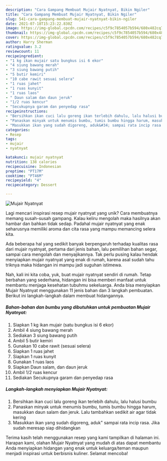 ```yaml
---
description: "Cara Gampang Membuat Mujair Nyatnyat, Bikin Ngiler"
title: "Cara Gampang Membuat Mujair Nyatnyat, Bikin Ngiler"
slug: 541-cara-gampang-membuat-mujair-nyatnyat-bikin-ngiler
date: 2021-07-18T15:23:22.830Z
image: https://img-global.cpcdn.com/recipes/c5f9c7854057b594/680x482cq70/mujair-nyatnyat-foto-resep-utama.jpg
thumbnail: https://img-global.cpcdn.com/recipes/c5f9c7854057b594/680x482cq70/mujair-nyatnyat-foto-resep-utama.jpg
cover: https://img-global.cpcdn.com/recipes/c5f9c7854057b594/680x482cq70/mujair-nyatnyat-foto-resep-utama.jpg
author: Harry Sherman
ratingvalue: 3.2
reviewcount: 11
recipeingredient:
- "1 kg ikan mujair satu bungkus isi 6 ekor"
- "4 siung bawang merah"
- "3 siung bawang putih"
- "5 butir kemiri"
- "10 cabe rawit sesuai selera"
- "1 ruas jahet"
- "1 ruas kunyit"
- "1 ruas laos"
- " Daun salam dan daun jeruk"
- "1/2 ruas kencur"
- "Secukupnya garam dan penyedap rasa"
recipeinstructions:
- "Bersihkan ikan cuci lalu goreng ikan terlebih dahulu, lalu halusi bumbu"
- "Panaskan minyak untuk menumis bumbu, tumis bumbu hingga harum, masukkan daun salam dan jeruk. Lalu tambahkan sedikit air agar tidak kering"
- "Masukkan ikan yang sudah digoreng, aduk&#34; sampai rata incip rasa. Jika sudah meresap siap dihidangkan"
categories:
- Resep
tags:
- mujair
- nyatnyat

katakunci: mujair nyatnyat 
nutrition: 138 calories
recipecuisine: Indonesian
preptime: "PT17M"
cooktime: "PT46M"
recipeyield: "4"
recipecategory: Dessert

---
```



![Mujair Nyatnyat](https://img-global.cpcdn.com/recipes/c5f9c7854057b594/680x482cq70/mujair-nyatnyat-foto-resep-utama.jpg)

Lagi mencari inspirasi resep mujair nyatnyat yang unik? Cara membuatnya memang susah-susah gampang. Kalau keliru mengolah maka hasilnya akan hambar dan bahkan tidak sedap. Padahal mujair nyatnyat yang enak seharusnya memiliki aroma dan cita rasa yang mampu memancing selera kita.

Ada beberapa hal yang sedikit banyak berpengaruh terhadap kualitas rasa dari mujair nyatnyat, pertama dari jenis bahan, lalu pemilihan bahan segar, sampai cara mengolah dan menyajikannya. Tak perlu pusing kalau hendak menyiapkan mujair nyatnyat yang enak di rumah, karena asal sudah tahu triknya maka hidangan ini mampu jadi suguhan istimewa.




Nah, kali ini kita coba, yuk, buat mujair nyatnyat sendiri di rumah. Tetap berbahan yang sederhana, hidangan ini bisa memberi manfaat untuk membantu menjaga kesehatan tubuhmu sekeluarga. Anda bisa menyiapkan Mujair Nyatnyat menggunakan 11 jenis bahan dan 3 langkah pembuatan. Berikut ini langkah-langkah dalam membuat hidangannya.

<!--inarticleads1-->

##### Bahan-bahan dan bumbu yang dibutuhkan untuk pembuatan Mujair Nyatnyat:

1. Siapkan 1 kg ikan mujair (satu bungkus isi 6 ekor)
1. Ambil 4 siung bawang merah
1. Sediakan 3 siung bawang putih
1. Ambil 5 butir kemiri
1. Gunakan 10 cabe rawit (sesuai selera)
1. Siapkan 1 ruas jahet
1. Siapkan 1 ruas kunyit
1. Gunakan 1 ruas laos
1. Siapkan  Daun salam, dan daun jeruk
1. Ambil 1/2 ruas kencur
1. Sediakan Secukupnya garam dan penyedap rasa




<!--inarticleads2-->

##### Langkah-langkah menyiapkan Mujair Nyatnyat:

1. Bersihkan ikan cuci lalu goreng ikan terlebih dahulu, lalu halusi bumbu
1. Panaskan minyak untuk menumis bumbu, tumis bumbu hingga harum, masukkan daun salam dan jeruk. Lalu tambahkan sedikit air agar tidak kering
1. Masukkan ikan yang sudah digoreng, aduk&#34; sampai rata incip rasa. Jika sudah meresap siap dihidangkan




Terima kasih telah menggunakan resep yang kami tampilkan di halaman ini. Harapan kami, olahan Mujair Nyatnyat yang mudah di atas dapat membantu Anda menyiapkan hidangan yang enak untuk keluarga/teman maupun menjadi inspirasi untuk berbisnis kuliner. Selamat mencoba!
